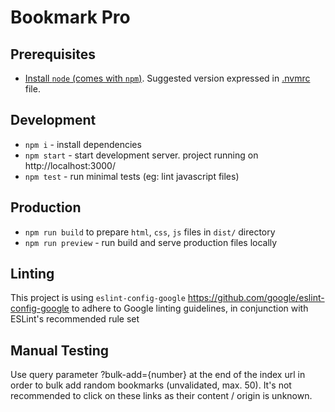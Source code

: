 # Bookmark Pro

## Prerequisites

- [Install `node` (comes with `npm`)](https://nodejs.org/). Suggested version expressed in [.nvmrc](./.nvmrc) file.

## Development

- `npm i` - install dependencies
- `npm start` - start development server. project running on http://localhost:3000/
- `npm test` - run minimal tests (eg: lint javascript files)

## Production

- `npm run build` to prepare `html`, `css`, `js` files in `dist/` directory
- `npm run preview` - run build and serve production files locally

## Linting

This project is using `eslint-config-google` https://github.com/google/eslint-config-google to adhere to Google linting guidelines, in conjunction with ESLint's recommended rule set

## Manual Testing

Use query parameter ?bulk-add={number} at the end of the index url in order to bulk add random bookmarks (unvalidated, max. 50). It's not recommended to click on these links as their content / origin is unknown.
